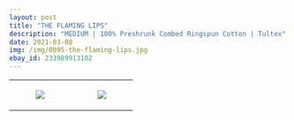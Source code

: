 ```yaml
---
layout: post
title: "THE FLAMING LIPS"
description: "MEDIUM | 100% Preshrunk Combed Ringspun Cotton | Tultex"
date: 2021-03-08
img: /img/0095-the-flaming-lips.jpg
ebay_id: 233989913102
---
```




<table style="width:100%;"><tr><td style="vertical-align:top;">
      <figure class="tmblr-full" data-orig-height="2048" data-orig-width="1365" data-orig-src="https://concertshirts.netlify.app/shirts/0095/0095-01.jpg"><img src="https://64.media.tumblr.com/7deef3361775490e17c1be5b7996578f/dca52388179223ac-24/s540x810/5f367c352b011a6d7b2110ddeaf5d7be76f1d43d.jpg" data-orig-height="2048" data-orig-width="1365" data-orig-src="https://concertshirts.netlify.app/shirts/0095/0095-01.jpg"/></figure></td>
    <td style="vertical-align:top;">
      <figure class="tmblr-full" data-orig-height="2048" data-orig-width="1365" data-orig-src="https://concertshirts.netlify.app/shirts/0095/0095-02.jpg"><img src="https://64.media.tumblr.com/1754cc2bf4bd39f5fb510499e4c9ee88/dca52388179223ac-ce/s540x810/df217a2be20c16937014d391e16059e3090305ad.jpg" data-orig-height="2048" data-orig-width="1365" data-orig-src="https://concertshirts.netlify.app/shirts/0095/0095-02.jpg"/></figure></td>
  </tr></table>
